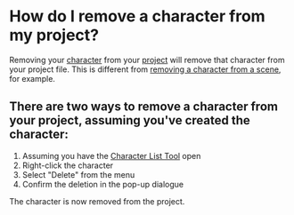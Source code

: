 # How do I remove a character from my project?

Removing your [character](/What%20is/a%20Character.md) from your [project](/What%20is/a%20Project.md) will remove that character from your project file. This is different from [removing a character from a scene](/How%20do%20I%20remove/a%20character%20from%my%20scene.md), for example. 

## There are two ways to remove a character from your project, assuming you've created the character:

1. Assuming you have the [Character List Tool](/What%20can%20I%20do%20with/the%20Character%20List%20Tool.md) open
2. Right-click the character
3. Select "Delete" from the menu
4. Confirm the deletion in the pop-up dialogue

The character is now removed from the project. 